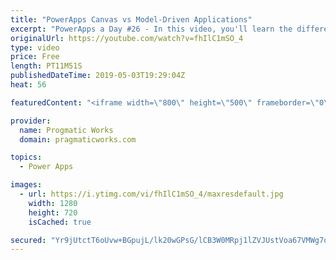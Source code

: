 ```yaml
---
title: "PowerApps Canvas vs Model-Driven Applications"
excerpt: "PowerApps a Day #26 - In this video, you'll learn the differences between Canvas and Model Driven Applications in PowerApps.   For more PowerApps training, visit http://www.pragmaticworkstraining.com  Or we're passionate about building apps for you: http://www.powerplatformpros.com  - - - - - - - - -"
originalUrl: https://youtube.com/watch?v=fhIlC1mSO_4
type: video
price: Free
length: PT11M51S
publishedDateTime: 2019-05-03T19:29:04Z
heat: 56

featuredContent: "<iframe width=\"800\" height=\"500\" frameborder=\"0\" src=\"https://www.youtube.com/embed/fhIlC1mSO_4\" allow=\"accelerometer; autoplay; encrypted-media; gyroscope; picture-in-picture\" allowfullscreen></iframe>"

provider:
  name: Progmatic Works
  domain: pragmaticworks.com

topics:
  - Power Apps

images:
  - url: https://i.ytimg.com/vi/fhIlC1mSO_4/maxresdefault.jpg
    width: 1280
    height: 720
    isCached: true

secured: "Yr9jUtctT6oUvw+BGpujL/lk20wGPsG/lCB3W0MRpj1lZVJUstVoa67VMWg7oZO0yJ6UgM7C2FEKhjL7a27B0Q9SKsVdo/5qG1Bez6smKhR5Wf5eC2Bm3di6nYGvWTZDpvW/OnaZom0XNDnxiKgcnjgwT8zIABJq3iK3Cd2cOlKeVogTuF1pkomhb5nlHjlFqpkcx8kKUeW9XirJRlWC7NtImXaqBxhCm6374XsWNXgFb/bzhueR3JASjVU+KlWJaGgcrLcKcP6Lb5ESciNoRveqg0q1RdEohyYang6Wk/gB66DEMGPt6FxQN/KK2IBl1rOm3TGFjrYa63n7rXncS+m0lAzAdsLhB4Wdv0SJEqSM6HjbwUOhpiPlijEDLGjVqg7H4TS1DKNHWASub/QF/cmckM0m+RZkq3+EoVsu8mk=;Ukn/Haa1T0u3WoW81TDPkA=="
---
```


